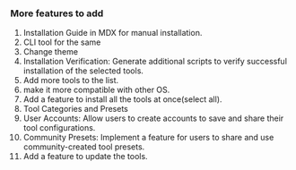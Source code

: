 ### More features to add

1. Installation Guide in MDX for manual installation.
2. CLI tool for the same
3. Change theme
4. Installation Verification: Generate additional scripts to verify successful installation of the selected tools.
5. Add more tools to the list.
6. make it more compatible with other OS.
7. Add a feature to install all the tools at once(select all).
8. Tool Categories and Presets
9. User Accounts: Allow users to create accounts to save and share their tool configurations.
10. Community Presets: Implement a feature for users to share and use community-created tool presets.
11. Add a feature to update the tools.
